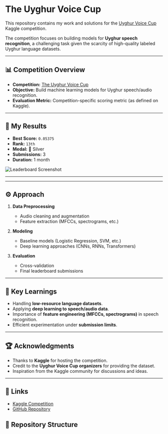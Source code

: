 # The Uyghur Voice Cup  

This repository contains my work and solutions for the [Uyghur Voice Cup](https://www.kaggle.com/competitions/the-uyghur-voice-cup/overview) Kaggle competition.  

The competition focuses on building models for **Uyghur speech recognition**, a challenging task given the scarcity of high-quality labeled Uyghur language datasets.  

---

## 📊 Competition Overview  

- **Competition:** [The Uyghur Voice Cup](https://www.kaggle.com/competitions/the-uyghur-voice-cup/overview)  
- **Objective:** Build machine learning models for Uyghur speech/audio recognition.  
- **Evaluation Metric:** Competition-specific scoring metric (as defined on Kaggle).  

---

## 🚀 My Results  

- **Best Score:** `0.05375`  
- **Rank:** `13th`  
- **Medal:** 🥈 Silver  
- **Submissions:** 3  
- **Duration:** 1 month  

![Leaderboard Screenshot](./6b1c8da5-5e5a-440c-b7b4-1c4dc60e9929.png)  

---



---

## ⚙️ Approach  

1. **Data Preprocessing**
   - Audio cleaning and augmentation  
   - Feature extraction (MFCCs, spectrograms, etc.)  

2. **Modeling**
   - Baseline models (Logistic Regression, SVM, etc.)  
   - Deep learning approaches (CNNs, RNNs, Transformers)  

3. **Evaluation**
   - Cross-validation  
   - Final leaderboard submissions  

---

## 📌 Key Learnings  

- Handling **low-resource language datasets**.  
- Applying **deep learning to speech/audio data**.  
- Importance of **feature engineering (MFCCs, spectrograms)** in speech recognition.  
- Efficient experimentation under **submission limits**.  

---

## 🏆 Acknowledgments  

- Thanks to **Kaggle** for hosting the competition.  
- Credit to the **Uyghur Voice Cup organizers** for providing the dataset.  
- Inspiration from the Kaggle community for discussions and ideas.  

---

## 🔗 Links  

- [Kaggle Competition](https://www.kaggle.com/competitions/the-uyghur-voice-cup/overview)  
- [GitHub Repository](https://github.com/mehtashish778/The-Uyghur-Voice-Cup/)  


## 📂 Repository Structure  

